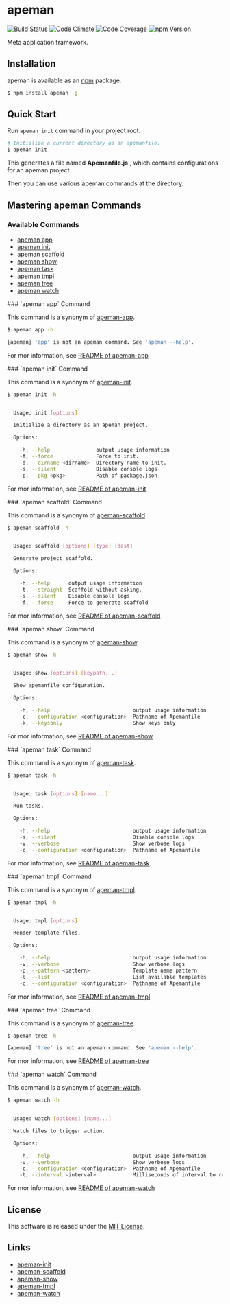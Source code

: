 apeman
==========

<!---
This file is generated by ape-tmpl. Do not update manually.
--->

<!-- Badge Start -->
<a name="badges"></a>

[![Build Status][bd_travis_shield_url]][bd_travis_url]
[![Code Climate][bd_codeclimate_shield_url]][bd_codeclimate_url]
[![Code Coverage][bd_codeclimate_coverage_shield_url]][bd_codeclimate_url]
[![npm Version][bd_npm_shield_url]][bd_npm_url]

[bd_repo_url]: https://github.com/apeman-labo/apeman
[bd_travis_url]: http://travis-ci.org/apeman-labo/apeman
[bd_travis_shield_url]: http://img.shields.io/travis/apeman-labo/apeman.svg?style=flat
[bd_license_url]: https://github.com/apeman-labo/apeman/blob/master/LICENSE
[bd_codeclimate_url]: http://codeclimate.com/github/apeman-labo/apeman
[bd_codeclimate_shield_url]: http://img.shields.io/codeclimate/github/apeman-labo/apeman.svg?style=flat
[bd_codeclimate_coverage_shield_url]: http://img.shields.io/codeclimate/coverage/github/apeman-labo/apeman.svg?style=flat
[bd_gemnasium_url]: https://gemnasium.com/apeman-labo/apeman
[bd_gemnasium_shield_url]: https://gemnasium.com/apeman-labo/apeman.svg
[bd_npm_url]: http://www.npmjs.org/package/apeman
[bd_npm_shield_url]: http://img.shields.io/npm/v/apeman.svg?style=flat
[bd_bower_badge_url]: https://img.shields.io/bower/v/apeman.svg?style=flat

<!-- Badge End -->


<!-- Description Start -->
<a name="description"></a>

Meta application framework.

<!-- Description End -->


<!-- Overview Start -->
<a name="overview"></a>



<!-- Overview End -->


<!-- Sections Start -->
<a name="sections"></a>

<!-- Section from "doc/readme/01.Installation.md.hbs" Start -->

<a name="section-doc-readme-01-installation-md"></a>
Installation
------------

apeman is available as an [npm][npm_url] package.

```bash
$ npm install apeman -g
```

[nodejs_url]: https://nodejs.org/
[npm_url]: https://www.npmjs.com

<!-- Section from "doc/readme/01.Installation.md.hbs" End -->

<!-- Section from "doc/readme/02.Quick Start.md.hbs" Start -->

<a name="section-doc-readme-02-quick-start-md"></a>
Quick Start
------------

Run `apeman init` command in your project root.

```bash
# Initialize a current directory as an apemanfile.
$ apeman init
```

This generates a file named **Apemanfile.js** , which contains configurations for an apeman project.

Then you can use various apeman commands at the directory.


<!-- Section from "doc/readme/02.Quick Start.md.hbs" End -->

<!-- Section from "doc/readme/03.Command.md.hbs" Start -->

<a name="section-doc-readme-03-command-md"></a>
Mastering apeman Commands
-----

### Available Commands

- [apeman app](#command-app)
- [apeman init](#command-init)
- [apeman scaffold](#command-scaffold)
- [apeman show](#command-show)
- [apeman task](#command-task)
- [apeman tmpl](#command-tmpl)
- [apeman tree](#command-tree)
- [apeman watch](#command-watch)

<a name="command-app" />
### `apeman app` Command

This command is a synonym of [apeman-app](https://www.npmjs.com/package/apeman-app).

```bash
$ apeman app -h

[apeman] 'app' is not an apeman command. See 'apeman --help'.

```

For mor information, see [README of apeman-app](https://github.com/apeman-repo/apeman-app#readme)

<a name="command-init" />
### `apeman init` Command

This command is a synonym of [apeman-init](https://www.npmjs.com/package/apeman-init).

```bash
$ apeman init -h


  Usage: init [options]

  Initialize a directory as an apeman project.

  Options:

    -h, --help               output usage information
    -f, --force              Force to init.
    -d, --dirname <dirname>  Directory name to init.
    -s, --silent             Disable console logs
    -p, --pkg <pkg>          Path of package.json


```

For mor information, see [README of apeman-init](https://github.com/apeman-repo/apeman-init#readme)

<a name="command-scaffold" />
### `apeman scaffold` Command

This command is a synonym of [apeman-scaffold](https://www.npmjs.com/package/apeman-scaffold).

```bash
$ apeman scaffold -h


  Usage: scaffold [options] [type] [dest]

  Generate project scaffold.

  Options:

    -h, --help      output usage information
    -t, --straight  Scaffold without asking.
    -s, --silent    Disable console logs
    -f, --force     Force to generate scaffold


```

For mor information, see [README of apeman-scaffold](https://github.com/apeman-repo/apeman-scaffold#readme)

<a name="command-show" />
### `apeman show` Command

This command is a synonym of [apeman-show](https://www.npmjs.com/package/apeman-show).

```bash
$ apeman show -h


  Usage: show [options] [keypath...]

  Show apemanfile configuration.

  Options:

    -h, --help                           output usage information
    -c, --configuration <configuration>  Pathname of Apemanfile
    -k, --keysonly                       Show keys only


```

For mor information, see [README of apeman-show](https://github.com/apeman-repo/apeman-show#readme)

<a name="command-task" />
### `apeman task` Command

This command is a synonym of [apeman-task](https://www.npmjs.com/package/apeman-task).

```bash
$ apeman task -h


  Usage: task [options] [name...]

  Run tasks.

  Options:

    -h, --help                           output usage information
    -s, --silent                         Disable console logs
    -v, --verbose                        Show verbose logs
    -c, --configuration <configuration>  Pathname of Apemanfile


```

For mor information, see [README of apeman-task](https://github.com/apeman-repo/apeman-task#readme)

<a name="command-tmpl" />
### `apeman tmpl` Command

This command is a synonym of [apeman-tmpl](https://www.npmjs.com/package/apeman-tmpl).

```bash
$ apeman tmpl -h


  Usage: tmpl [options]

  Render template files.

  Options:

    -h, --help                           output usage information
    -v, --verbose                        Show verbose logs
    -p, --pattern <pattern>              Template name pattern
    -l, --list                           List available templates
    -c, --configuration <configuration>  Pathname of Apemanfile


```

For mor information, see [README of apeman-tmpl](https://github.com/apeman-repo/apeman-tmpl#readme)

<a name="command-tree" />
### `apeman tree` Command

This command is a synonym of [apeman-tree](https://www.npmjs.com/package/apeman-tree).

```bash
$ apeman tree -h

[apeman] 'tree' is not an apeman command. See 'apeman --help'.

```

For mor information, see [README of apeman-tree](https://github.com/apeman-repo/apeman-tree#readme)

<a name="command-watch" />
### `apeman watch` Command

This command is a synonym of [apeman-watch](https://www.npmjs.com/package/apeman-watch).

```bash
$ apeman watch -h


  Usage: watch [options] [name...]

  Watch files to trigger action.

  Options:

    -h, --help                           output usage information
    -v, --verbose                        Show verbose logs
    -c, --configuration <configuration>  Pathname of Apemanfile
    -t, --interval <interval>            Milliseconds of interval to run action.


```

For mor information, see [README of apeman-watch](https://github.com/apeman-repo/apeman-watch#readme)



<!-- Section from "doc/readme/03.Command.md.hbs" End -->


<!-- Sections Start -->


<!-- LICENSE Start -->
<a name="license"></a>

License
-------
This software is released under the [MIT License](https://github.com/apeman-labo/apeman/blob/master/LICENSE).

<!-- LICENSE End -->


<!-- Links Start -->
<a name="links"></a>

Links
------

+ [apeman-init](https://www.npmjs.com/package/apeman-init)
+ [apeman-scaffold](https://www.npmjs.com/package/apeman-scaffold)
+ [apeman-show](https://www.npmjs.com/package/apeman-show)
+ [apeman-tmpl](https://www.npmjs.com/package/apeman-tmpl)
+ [apeman-watch](https://www.npmjs.com/package/apeman-watch)

<!-- Links End -->
